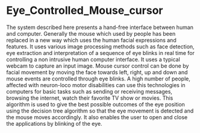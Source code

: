 # Eye_Controlled_Mouse_cursor

The system described here presents a hand-free interface between human and
computer. Generally the mouse which used by people has been replaced in a new way
which uses the human facial expressions and features. It uses various image
processing methods such as face detection, eye extraction and interpretation of a
sequence of eye blinks in real time for controlling a non intrusive human computer
interface. It uses a typical webcam to capture an input image. Mouse cursor control
can be done by facial movement by moving the face towards left, right, up and down
and mouse events are controlled through eye blinks. A high number of people,
affected with neuron-loco motor disabilities can use this technologies in computers
for basic tasks such as sending or receiving messages, browsing the internet, watch
their favorite TV show or movies. This algorithm is used to give the best possible
outcomes of the eye position using the decision tree algorithm so that the eye
movement is detected and the mouse moves accordingly. It also enables the user to
open and close the applications by blinking of the eye.
